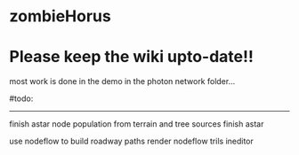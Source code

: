 # zombieHorus
# Please keep the wiki upto-date!!

most work is done in the demo in the photon network folder... 

#todo:
****
finish astar node population from terrain and tree sources
finish astar

use nodeflow to build roadway paths
render nodeflow trils ineditor

